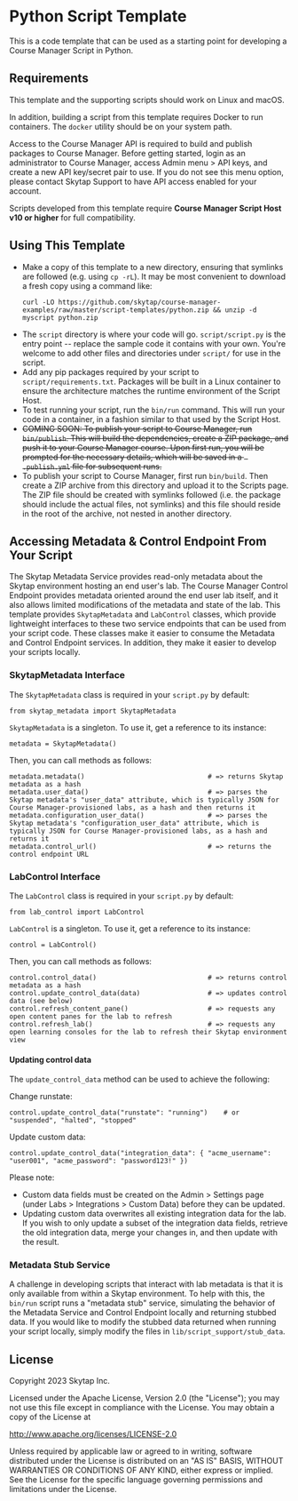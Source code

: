 # Python Script Template

This is a code template that can be used as a starting point for developing a Course Manager Script in Python.

## Requirements

This template and the supporting scripts should work on Linux and macOS. 

In addition, building a script from this template requires Docker to run containers. The `docker` utility should be on your system path.

Access to the Course Manager API is required to build and publish packages to Course Manager. Before getting started, login as an administrator to Course Manager, access Admin menu > API keys, and create a new API key/secret pair to use. If you do not see this menu option, please contact Skytap Support to have API access enabled for your account.

Scripts developed from this template require **Course Manager Script Host v10 or higher** for full compatibility.

## Using This Template

* Make a copy of this template to a new directory, ensuring that symlinks are followed (e.g. using `cp -rL`). It may be most convenient to download a fresh copy using a command like:
    ```
    curl -LO https://github.com/skytap/course-manager-examples/raw/master/script-templates/python.zip && unzip -d myscript python.zip
    ```
* The `script` directory is where your code will go. `script/script.py` is the entry point -- replace the sample code it contains with your own. You're welcome to add other files and directories under `script/` for use in the script.
* Add any pip packages required by your script to `script/requirements.txt`. Packages will be built in a Linux container to ensure the architecture matches the runtime environment of the Script Host.
* To test running your script, run the `bin/run` command. This will run your code in a container, in a fashion similar to that used by the Script Host.
* ~~COMING SOON: To publish your script to Course Manager, run `bin/publish`. This will build the dependencies, create a ZIP package, and push it to your Course Manager course. Upon first run, you will be prompted for the necessary details, which will be saved in a ` .publish.yml` file for subsequent runs.~~
* To publish your script to Course Manager, first run `bin/build`. Then create a ZIP archive from this directory and upload it to the Scripts page. The ZIP file should be created with symlinks followed (i.e. the package should include the actual files, not symlinks) and this file should reside in the root of the archive, not nested in another directory.

## Accessing Metadata & Control Endpoint From Your Script

The Skytap Metadata Service provides read-only metadata about the Skytap environment hosting an end user's lab. The Course Manager Control Endpoint provides metadata oriented around the end user lab itself, and it also allows limited modifications of the metadata and state of the lab. This template provides `SkytapMetadata` and `LabControl` classes, which provide lightweight interfaces to these two service endpoints that can be used from your script code. These classes make it easier to consume the Metadata and Control Endpoint services. In addition, they make it easier to develop your scripts locally.

### SkytapMetadata Interface

The `SkytapMetadata` class is required in your `script.py` by default:

```
from skytap_metadata import SkytapMetadata
```

`SkytapMetadata` is a singleton. To use it, get a reference to its instance:

```
metadata = SkytapMetadata()
```

Then, you can call methods as follows:

```
metadata.metadata()                               # => returns Skytap metadata as a hash
metadata.user_data()                              # => parses the Skytap metadata's "user_data" attribute, which is typically JSON for Course Manager-provisioned labs, as a hash and then returns it
metadata.configuration_user_data()                # => parses the Skytap metadata's "configuration_user_data" attribute, which is typically JSON for Course Manager-provisioned labs, as a hash and returns it
metadata.control_url()                            # => returns the control endpoint URL
```

### LabControl Interface
The `LabControl` class is required in your `script.py` by default:

```
from lab_control import LabControl
```

`LabControl` is a singleton. To use it, get a reference to its instance:

```
control = LabControl()
```

Then, you can call methods as follows:

```
control.control_data()                            # => returns control metadata as a hash
control.update_control_data(data)                 # => updates control data (see below)
control.refresh_content_pane()                    # => requests any open content panes for the lab to refresh
control.refresh_lab()                             # => requests any open learning consoles for the lab to refresh their Skytap environment view
```

#### Updating control data

The `update_control_data` method can be used to achieve the following:

Change runstate:
```
control.update_control_data("runstate": "running")    # or "suspended", "halted", "stopped"
```

Update custom data:
```
control.update_control_data("integration_data": { "acme_username": "user001", "acme_password": "password123!" })
```

Please note:
* Custom data fields must be created on the Admin > Settings page (under Labs > Integrations > Custom Data) before they can be updated.
* Updating custom data overwrites all existing integration data for the lab. If you wish to only update a subset of the integration data fields, retrieve the old integration data, merge your changes in, and then update with the result.

### Metadata Stub Service

A challenge in developing scripts that interact with lab metadata is that it is only available from within a Skytap environment. To help with this, the `bin/run` script runs a "metadata stub" service, simulating the behavior of the Metadata Service and Control Endpoint locally and returning stubbed data. If you would like to modify the stubbed data returned when running your script locally, simply modify the files in `lib/script_support/stub_data`.

## License

Copyright 2023 Skytap Inc.

Licensed under the Apache License, Version 2.0 (the "License");
you may not use this file except in compliance with the License.
You may obtain a copy of the License at

<http://www.apache.org/licenses/LICENSE-2.0>

Unless required by applicable law or agreed to in writing, software
distributed under the License is distributed on an "AS IS" BASIS,
WITHOUT WARRANTIES OR CONDITIONS OF ANY KIND, either express or implied.
See the License for the specific language governing permissions and
limitations under the License.
